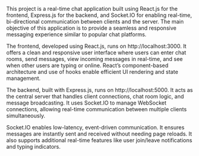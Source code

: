 This project is a real-time chat application built using React.js for the frontend, Express.js for the backend, and Socket.IO for enabling real-time, bi-directional communication between clients and the server. The main objective of this application is to provide a seamless and responsive messaging experience similar to popular chat platforms.

The frontend, developed using React.js, runs on http://localhost:3000. It offers a clean and responsive user interface where users can enter chat rooms, send messages, view incoming messages in real-time, and see when other users are typing or online. React’s component-based architecture and use of hooks enable efficient UI rendering and state management.

The backend, built with Express.js, runs on http://localhost:5000. It acts as the central server that handles client connections, chat room logic, and message broadcasting. It uses Socket.IO to manage WebSocket connections, allowing real-time communication between multiple clients simultaneously.

Socket.IO enables low-latency, event-driven communication. It ensures messages are instantly sent and received without needing page reloads. It also supports additional real-time features like user join/leave notifications and typing indicators.
